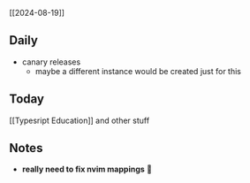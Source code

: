 [[2024-08-19]]


## Daily

- canary releases
	- maybe a different instance would be created just for this

## Today

[[Typesript Education]] and other stuff

## Notes

- **really need to fix nvim mappings** 🍁
